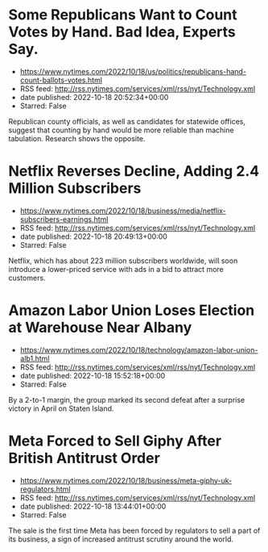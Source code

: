 # Some Republicans Want to Count Votes by Hand. Bad Idea, Experts Say.
 - https://www.nytimes.com/2022/10/18/us/politics/republicans-hand-count-ballots-votes.html
 - RSS feed: http://rss.nytimes.com/services/xml/rss/nyt/Technology.xml
 - date published: 2022-10-18 20:52:34+00:00
 - Starred: False

Republican county officials, as well as candidates for statewide offices, suggest that counting by hand would be more reliable than machine tabulation. Research shows the opposite.

# Netflix Reverses Decline, Adding 2.4 Million Subscribers
 - https://www.nytimes.com/2022/10/18/business/media/netflix-subscribers-earnings.html
 - RSS feed: http://rss.nytimes.com/services/xml/rss/nyt/Technology.xml
 - date published: 2022-10-18 20:49:13+00:00
 - Starred: False

Netflix, which has about 223 million subscribers worldwide, will soon introduce a lower-priced service with ads in a bid to attract more customers.

# Amazon Labor Union Loses Election at Warehouse Near Albany
 - https://www.nytimes.com/2022/10/18/technology/amazon-labor-union-alb1.html
 - RSS feed: http://rss.nytimes.com/services/xml/rss/nyt/Technology.xml
 - date published: 2022-10-18 15:52:18+00:00
 - Starred: False

By a 2-to-1 margin, the group marked its second defeat after a surprise victory in April on Staten Island.

# Meta Forced to Sell Giphy After British Antitrust Order
 - https://www.nytimes.com/2022/10/18/business/meta-giphy-uk-regulators.html
 - RSS feed: http://rss.nytimes.com/services/xml/rss/nyt/Technology.xml
 - date published: 2022-10-18 13:44:01+00:00
 - Starred: False

The sale is the first time Meta has been forced by regulators to sell a part of its business, a sign of increased antitrust scrutiny around the world.
